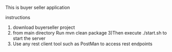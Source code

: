 This is buyer seller application

instructions
1) download buyerseller project
2) from main directory Run mvn clean package
3)Then execute ./start.sh to start the server
4) Use any rest client tool such as PostMan to access rest endpoints

